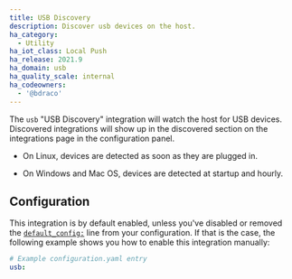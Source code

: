 ```yaml
---
title: USB Discovery
description: Discover usb devices on the host.
ha_category:
  - Utility
ha_iot_class: Local Push
ha_release: 2021.9
ha_domain: usb
ha_quality_scale: internal
ha_codeowners:
  - '@bdraco'
---
```


The `usb` "USB Discovery" integration will watch the host for USB devices. Discovered integrations will show up in the discovered section on the integrations page in the configuration panel.

- On Linux, devices are detected as soon as they are plugged in.

- On Windows and Mac OS, devices are detected at startup and hourly.

## Configuration

This integration is by default enabled, unless you've disabled or removed the [`default_config:`](/integrations/default_config/) line from your configuration. If that is the case, the following example shows you how to enable this integration manually:

```yaml
# Example configuration.yaml entry
usb:
```
